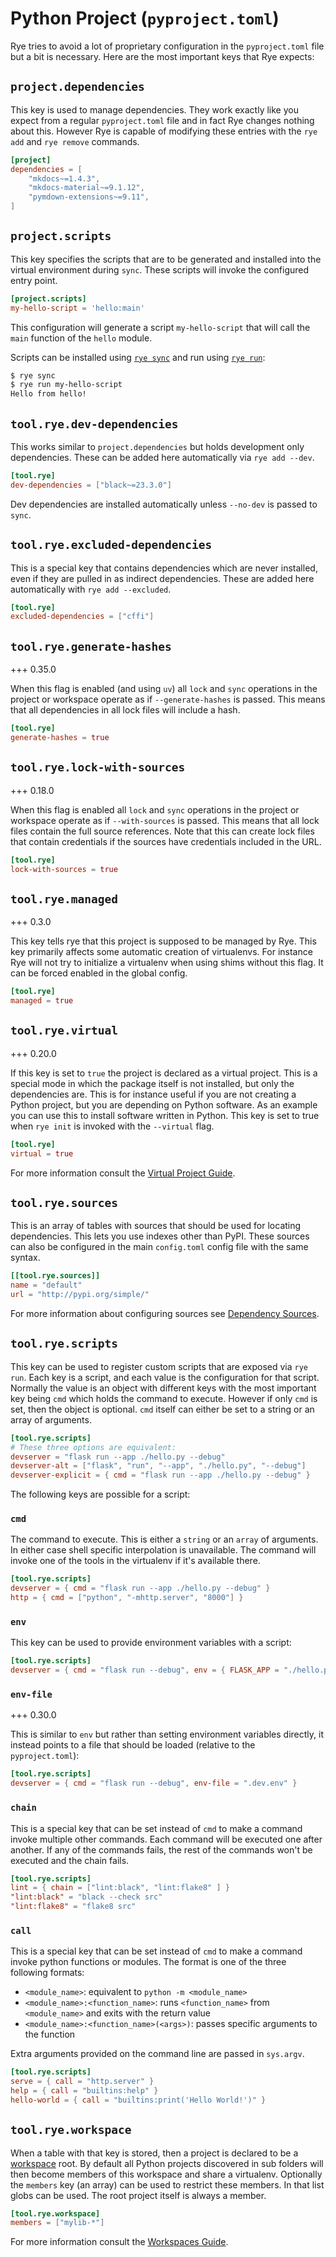 # Python Project (`pyproject.toml`)

Rye tries to avoid a lot of proprietary configuration in the `pyproject.toml` file but a bit
is necessary.  Here are the most important keys that Rye expects:

## `project.dependencies`

This key is used to manage dependencies.  They work exactly like you expect from a regular
`pyproject.toml` file and in fact Rye changes nothing about this.  However Rye is capable
of modifying these entries with the `rye add` and `rye remove` commands.

```toml
[project]
dependencies = [
    "mkdocs~=1.4.3",
    "mkdocs-material~=9.1.12",
    "pymdown-extensions~=9.11",
]
```

##  `project.scripts`

This key specifies the scripts that are to be generated and installed into the virtual environment during `sync`.
These scripts will invoke the configured entry point.

```toml
[project.scripts]
my-hello-script = 'hello:main'
```
This configuration will generate a script `my-hello-script` that will call the `main` function of the
`hello` module.

Scripts can be installed using [`rye sync`](commands/sync.md) and run using [`rye run`](commands/run.md):

```bash
$ rye sync
$ rye run my-hello-script
Hello from hello!
```

## `tool.rye.dev-dependencies`

This works similar to `project.dependencies` but holds development only dependencies.  These
can be added here automatically via `rye add --dev`.

```toml
[tool.rye]
dev-dependencies = ["black~=23.3.0"]
```

Dev dependencies are installed automatically unless `--no-dev` is passed to `sync`.

## `tool.rye.excluded-dependencies`

This is a special key that contains dependencies which are never installed, even if they are
pulled in as indirect dependencies.  These are added here automatically with `rye add --excluded`.

```toml
[tool.rye]
excluded-dependencies = ["cffi"]
```

## `tool.rye.generate-hashes`

+++ 0.35.0

When this flag is enabled (and using `uv`) all `lock` and `sync` operations in the project or workspace
operate as if `--generate-hashes` is passed.  This means that all dependencies in all
lock files will include a hash.

```toml
[tool.rye]
generate-hashes = true
```

## `tool.rye.lock-with-sources`

+++ 0.18.0

When this flag is enabled all `lock` and `sync` operations in the project or workspace
operate as if `--with-sources` is passed.  This means that all lock files contain the
full source references.  Note that this can create lock files that contain credentials
if the sources have credentials included in the URL.

```toml
[tool.rye]
lock-with-sources = true
```

## `tool.rye.managed`

+++ 0.3.0

This key tells rye that this project is supposed to be managed by Rye.  This key
primarily affects some automatic creation of virtualenvs.  For instance Rye
will not try to initialize a virtualenv when using shims without this flag.  It
can be forced enabled in the global config.

```toml
[tool.rye]
managed = true
```

## `tool.rye.virtual`

+++ 0.20.0

If this key is set to `true` the project is declared as a virtual project.  This is a special
mode in which the package itself is not installed, but only the dependencies are.  This is
for instance useful if you are not creating a Python project, but you are depending on Python
software.  As an example you can use this to install software written in Python.  This key is
set to true when `rye init` is invoked with the `--virtual` flag.

```toml
[tool.rye]
virtual = true
```

For more information consult the [Virtual Project Guide](../virtual/).

## `tool.rye.sources`

This is an array of tables with sources that should be used for locating dependencies.
This lets you use indexes other than PyPI.  These sources can also be configured in the
main `config.toml` config file with the same syntax.

```toml
[[tool.rye.sources]]
name = "default"
url = "http://pypi.org/simple/"
```

For more information about configuring sources see [Dependency Sources](sources.md).

## `tool.rye.scripts`

This key can be used to register custom scripts that are exposed via `rye run`.  Each key is
a script, and each value is the configuration for that script.  Normally the value is an object
with different keys with the most important key being `cmd` which holds the command to execute.
However if only `cmd` is set, then the object is optional.  `cmd` itself can either be set to a
string or an array of arguments.

```toml
[tool.rye.scripts]
# These three options are equivalent:
devserver = "flask run --app ./hello.py --debug"
devserver-alt = ["flask", "run", "--app", "./hello.py", "--debug"]
devserver-explicit = { cmd = "flask run --app ./hello.py --debug" }
```

The following keys are possible for a script:

### `cmd`

The command to execute.  This is either a `string` or an `array` of arguments.  In either case
shell specific interpolation is unavailable.  The command will invoke one of the tools in the
virtualenv if it's available there.

```toml
[tool.rye.scripts]
devserver = { cmd = "flask run --app ./hello.py --debug" }
http = { cmd = ["python", "-mhttp.server", "8000"] }
```

### `env`

This key can be used to provide environment variables with a script:

```toml
[tool.rye.scripts]
devserver = { cmd = "flask run --debug", env = { FLASK_APP = "./hello.py" } }
```

### `env-file`

+++ 0.30.0

This is similar to `env` but rather than setting environment variables directly, it instead
points to a file that should be loaded (relative to the `pyproject.toml`):

```toml
[tool.rye.scripts]
devserver = { cmd = "flask run --debug", env-file = ".dev.env" }
```

### `chain`

This is a special key that can be set instead of `cmd` to make a command invoke multiple
other commands.  Each command will be executed one after another.  If any of the commands
fails, the rest of the commands won't be executed and the chain fails.

```toml
[tool.rye.scripts]
lint = { chain = ["lint:black", "lint:flake8" ] }
"lint:black" = "black --check src"
"lint:flake8" = "flake8 src"
```

### `call`

This is a special key that can be set instead of `cmd` to make a command invoke python
functions or modules.  The format is one of the three following formats:

* `<module_name>`: equivalent to `python -m <module_name>`
* `<module_name>:<function_name>`: runs `<function_name>` from `<module_name>` and exits with the return value
* `<module_name>:<function_name>(<args>)`: passes specific arguments to the function

Extra arguments provided on the command line are passed in `sys.argv`.

```toml
[tool.rye.scripts]
serve = { call = "http.server" }
help = { call = "builtins:help" }
hello-world = { call = "builtins:print('Hello World!')" }
```

## `tool.rye.workspace`

When a table with that key is stored, then a project is declared to be a
[workspace](../workspaces/) root.  By default all Python projects discovered in
sub folders will then become members of this workspace and share a virtualenv.
Optionally the `members` key (an array) can be used to restrict these members.
In that list globs can be used.  The root project itself is always a member.

```toml
[tool.rye.workspace]
members = ["mylib-*"]
```

For more information consult the [Workspaces Guide](../workspaces/).
